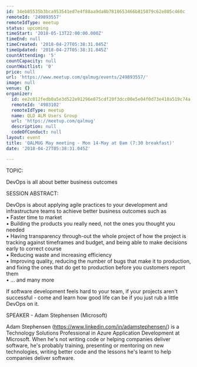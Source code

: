 ```yaml
---
id: 34eb85535b3bca953541ed7e4f88aa9da8b7818653466b815879c62e805c460c
remoteId: '249893557'
remoteIdType: meetup
status: upcoming
timeStart: '2018-05-13T22:00:00.000Z'
timeEnd: null
timeCreated: '2018-04-27T05:38:31.045Z'
timeUpdated: '2018-04-27T05:38:31.045Z'
countAttending: '5'
countCapacity: null
countWaitlist: '0'
price: null
url: 'https://www.meetup.com/qalmug/events/249893557/'
image: null
venue: {}
organizer:
  id: ee2c012fedb0a5e3d522e91296e075cdf20f3dcc00e5e04f0d73e410a519c74a
  remoteId: '4983102'
  remoteIdType: meetup
  name: QLD ALM Users Group
  url: 'https://meetup.com/qalmug'
  description: null
  codeOfConduct: null
layout: event
title: 'QALMUG May meeting - Mon 14-May at 8am (7:30 breakfast)'
date: '2018-04-27T05:38:31.045Z'

---
```

<p>TOPIC:</p> <p>DevOps is all about better business outcomes</p> <p>SESSION ABSTRACT:</p> <p>DevOps is about applying agile practices to your development and infrastructure teams to achieve better business outcomes such as<br/>• Faster time to market<br/>• Building the products you really need, not the ones you thought you needed<br/>• Having transparency through-out the whole project of how the project is tracking against timeframes and budget, and being able to make decisions early to correct course<br/>• Reducing waste and increasing efficiency<br/>• Improving quality, reducing the number of bugs that make it to production, and fixing the ones that do get to production before you customers report them<br/>• … and many more</p> <p>If software development feels hard to your team, if your projects aren't successful - come and learn how good life can be if you just rub a little DevOps on it.</p> <p>SPEAKER - Adam Stephensen (Microsoft)</p> <p>Adam Stephensen (<a href="https://www.linkedin.com/in/adamstephensen/" class="linkified">https://www.linkedin.com/in/adamstephensen/</a>) is a Technology Solutions Professional in Azure Application Development at Microsoft. When he's not writing code or helping companies deliver software, he's probably training, presenting or mentoring on new technologies, writing better code and the lessons he's learnt to help companies deliver software.</p>
